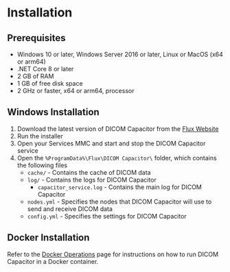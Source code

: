 # Installation

## Prerequisites

- Windows 10 or later, Windows Server 2016 or later, Linux or MacOS (x64 or arm64)
- .NET Core 8 or later
- 2 GB of RAM
- 1 GB of free disk space
- 2 GHz or faster, x64 or arm64, processor

## Windows Installation

1. Download the latest version of DICOM Capacitor from the [Flux Website](#)
2. Run the installer
3. Open your Services MMC and start and stop the DICOM Capacitor service
4. Open the `%ProgramData%\Flux\DICOM Capacitor\` folder, which contains the following files
    - `cache/` - Contains the cache of DICOM data
    - `log/` - Contains the logs for DICOM Capacitor
        - `capacitor_service.log` - Contains the main log for DICOM Capacitor
    - `nodes.yml` - Specifies the nodes that DICOM Capacitor will use to send and receive DICOM data
    - `config.yml` - Specifies the settings for DICOM Capacitor

## Docker Installation

Refer to the [Docker Operations](/dicom-capacitor/docker) page for instructions on how to run DICOM Capacitor in a Docker container.
